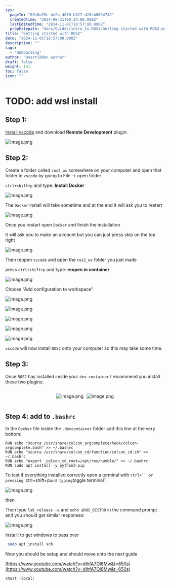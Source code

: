 ```yaml
---
sys:
  pageId: "89e0a78c-4e2b-4070-b327-d28cb0694742"
  createdTime: "2024-08-21T00:24:00.000Z"
  lastEditedTime: "2024-11-01T18:57:00.000Z"
  propFilepath: "docs/Guides/intro_to_ROS2/Getting started with ROS2.md"
title: "Getting started with ROS2"
date: "2024-11-01T18:57:00.000Z"
description: ""
tags:
  - "Onboarding"
author: "Overridden author"
draft: false
weight: 141
toc: false
icon: ""
---
```


# TODO: add wsl install

## Step 1:

[Install vscode](https://code.visualstudio.com/download) and download **Remote Development** plugin:

![image.png](https://prod-files-secure.s3.us-west-2.amazonaws.com/d518164a-d88e-44d1-a4ee-3adb3bd8bce0/efb52993-1881-4a40-b95e-6f020334f022/image.png?X-Amz-Algorithm=AWS4-HMAC-SHA256&X-Amz-Content-Sha256=UNSIGNED-PAYLOAD&X-Amz-Credential=ASIAZI2LB466WANDUX7A%2F20250302%2Fus-west-2%2Fs3%2Faws4_request&X-Amz-Date=20250302T090715Z&X-Amz-Expires=3600&X-Amz-Security-Token=IQoJb3JpZ2luX2VjEH4aCXVzLXdlc3QtMiJIMEYCIQCRaTqhQhUSp8S8MpNiP0uCN9mdGBfNduNe%2FhqMTldmnAIhAI7N5sMqmHwgFSYATNhe0GHdjU1UMCGQup6I9of2gM4zKogECLf%2F%2F%2F%2F%2F%2F%2F%2F%2F%2FwEQABoMNjM3NDIzMTgzODA1IgzLdnVH%2FDX2cvowyq4q3AOKxBVqpEX0zwGeDWzgFZtzee7Qbbaz%2B8hLXND1UqKRuV1Ol6f%2BGk%2FR9sPOSoDWvcz7y97%2FinOZkx4Nk5rjaEheBtat%2FjfLrDD4%2Fe0WT9odAWiHdaowbbjl4RtR6D2dM7ObEguFe%2B5wv4GPhb6EyaNe9IkhYzQtdB3vufGt36cvg0RYhPIgj%2BV%2FEBeCK4RkwY7CqMppatTqRZR6Tkyc49hJmbvvYmJYmm7mJ6zkdH%2BPjUfZ7TnHIiMM22HDXHPEof750%2FO%2BH%2BfK831Qqt1xc1o%2B7pbz%2BJqlRjQUMoiUiBsKfYZvzOfX3o3K7%2FJFk5CmnKzBvO1UIhQgtp94heq25jGjkHJKMWBp3ChoW3IFVnfIaEboUeeAXWuYyoA1%2FYDvQcaEYxbGcPIVhgx28EKTzBaSmM7Gdv50JotSwBAYHpLAZ2eyBzEEqLRRdBkPulDREN%2BKWrlSBZ505GSKVtHqRyN1%2BppdAqdIjrHd33UnPP7k4xiTpRhiwidkpMV5mbcf0NVCk3YuBd3yhN9SP8gG%2FJM2%2BLsiKqPqvKvIVUUJtySIScNHNcJihTnmbHZHWzk3MJ0Y8XV41cd6y1h73s4SH%2B7w8zkWJwZd7AxJDfOu83QiqICKGKppnNqZlVY9tDDN14%2B%2BBjqkAWZLAGKVEtOgDxPpV0h1C4BF1X1XBIPvb%2B9lyar01QiV98CBOoimv6JozGYZBlHHIvrX5zTisxo8kMyAcHONT1qRoYBmwky%2Br2kCFrwysi3ItxK%2B7eA7J%2Bdh4wfhdgJENTgKb2DnS9uno36Hfmmmhori75U6ypYUi7NoJ%2BDh7tup7Fv%2Fz6pjFsBy%2F%2BEUUCjGeHOy%2FhWlhp9%2Bh8D%2BxkmsKnp26gE%2F&X-Amz-Signature=ccb017220d1d02b00c23ec0de9ec2685e382da1c1802e0e912eea5d526d86ff3&X-Amz-SignedHeaders=host&x-id=GetObject)

## Step 2:

Create a folder called `ros2_ws` somewhere on your computer and open that folder in `vscode` by going to File → open folder 

`ctrl+shift+p` and type: **Install Docker**

![image.png](https://prod-files-secure.s3.us-west-2.amazonaws.com/d518164a-d88e-44d1-a4ee-3adb3bd8bce0/2269dc0e-1cd5-47ff-bceb-c04ad9b2eab0/image.png?X-Amz-Algorithm=AWS4-HMAC-SHA256&X-Amz-Content-Sha256=UNSIGNED-PAYLOAD&X-Amz-Credential=ASIAZI2LB466WANDUX7A%2F20250302%2Fus-west-2%2Fs3%2Faws4_request&X-Amz-Date=20250302T090715Z&X-Amz-Expires=3600&X-Amz-Security-Token=IQoJb3JpZ2luX2VjEH4aCXVzLXdlc3QtMiJIMEYCIQCRaTqhQhUSp8S8MpNiP0uCN9mdGBfNduNe%2FhqMTldmnAIhAI7N5sMqmHwgFSYATNhe0GHdjU1UMCGQup6I9of2gM4zKogECLf%2F%2F%2F%2F%2F%2F%2F%2F%2F%2FwEQABoMNjM3NDIzMTgzODA1IgzLdnVH%2FDX2cvowyq4q3AOKxBVqpEX0zwGeDWzgFZtzee7Qbbaz%2B8hLXND1UqKRuV1Ol6f%2BGk%2FR9sPOSoDWvcz7y97%2FinOZkx4Nk5rjaEheBtat%2FjfLrDD4%2Fe0WT9odAWiHdaowbbjl4RtR6D2dM7ObEguFe%2B5wv4GPhb6EyaNe9IkhYzQtdB3vufGt36cvg0RYhPIgj%2BV%2FEBeCK4RkwY7CqMppatTqRZR6Tkyc49hJmbvvYmJYmm7mJ6zkdH%2BPjUfZ7TnHIiMM22HDXHPEof750%2FO%2BH%2BfK831Qqt1xc1o%2B7pbz%2BJqlRjQUMoiUiBsKfYZvzOfX3o3K7%2FJFk5CmnKzBvO1UIhQgtp94heq25jGjkHJKMWBp3ChoW3IFVnfIaEboUeeAXWuYyoA1%2FYDvQcaEYxbGcPIVhgx28EKTzBaSmM7Gdv50JotSwBAYHpLAZ2eyBzEEqLRRdBkPulDREN%2BKWrlSBZ505GSKVtHqRyN1%2BppdAqdIjrHd33UnPP7k4xiTpRhiwidkpMV5mbcf0NVCk3YuBd3yhN9SP8gG%2FJM2%2BLsiKqPqvKvIVUUJtySIScNHNcJihTnmbHZHWzk3MJ0Y8XV41cd6y1h73s4SH%2B7w8zkWJwZd7AxJDfOu83QiqICKGKppnNqZlVY9tDDN14%2B%2BBjqkAWZLAGKVEtOgDxPpV0h1C4BF1X1XBIPvb%2B9lyar01QiV98CBOoimv6JozGYZBlHHIvrX5zTisxo8kMyAcHONT1qRoYBmwky%2Br2kCFrwysi3ItxK%2B7eA7J%2Bdh4wfhdgJENTgKb2DnS9uno36Hfmmmhori75U6ypYUi7NoJ%2BDh7tup7Fv%2Fz6pjFsBy%2F%2BEUUCjGeHOy%2FhWlhp9%2Bh8D%2BxkmsKnp26gE%2F&X-Amz-Signature=764414022a29a03305f1291ff29c7a4f4d137647c2d75800ea845cf63ba93398&X-Amz-SignedHeaders=host&x-id=GetObject)

The `Docker` install will take sometime and at the end it will ask you to restart

![image.png](https://prod-files-secure.s3.us-west-2.amazonaws.com/d518164a-d88e-44d1-a4ee-3adb3bd8bce0/ed233f78-be33-4b1f-b89c-9c346c0e961e/image.png?X-Amz-Algorithm=AWS4-HMAC-SHA256&X-Amz-Content-Sha256=UNSIGNED-PAYLOAD&X-Amz-Credential=ASIAZI2LB466WANDUX7A%2F20250302%2Fus-west-2%2Fs3%2Faws4_request&X-Amz-Date=20250302T090716Z&X-Amz-Expires=3600&X-Amz-Security-Token=IQoJb3JpZ2luX2VjEH4aCXVzLXdlc3QtMiJIMEYCIQCRaTqhQhUSp8S8MpNiP0uCN9mdGBfNduNe%2FhqMTldmnAIhAI7N5sMqmHwgFSYATNhe0GHdjU1UMCGQup6I9of2gM4zKogECLf%2F%2F%2F%2F%2F%2F%2F%2F%2F%2FwEQABoMNjM3NDIzMTgzODA1IgzLdnVH%2FDX2cvowyq4q3AOKxBVqpEX0zwGeDWzgFZtzee7Qbbaz%2B8hLXND1UqKRuV1Ol6f%2BGk%2FR9sPOSoDWvcz7y97%2FinOZkx4Nk5rjaEheBtat%2FjfLrDD4%2Fe0WT9odAWiHdaowbbjl4RtR6D2dM7ObEguFe%2B5wv4GPhb6EyaNe9IkhYzQtdB3vufGt36cvg0RYhPIgj%2BV%2FEBeCK4RkwY7CqMppatTqRZR6Tkyc49hJmbvvYmJYmm7mJ6zkdH%2BPjUfZ7TnHIiMM22HDXHPEof750%2FO%2BH%2BfK831Qqt1xc1o%2B7pbz%2BJqlRjQUMoiUiBsKfYZvzOfX3o3K7%2FJFk5CmnKzBvO1UIhQgtp94heq25jGjkHJKMWBp3ChoW3IFVnfIaEboUeeAXWuYyoA1%2FYDvQcaEYxbGcPIVhgx28EKTzBaSmM7Gdv50JotSwBAYHpLAZ2eyBzEEqLRRdBkPulDREN%2BKWrlSBZ505GSKVtHqRyN1%2BppdAqdIjrHd33UnPP7k4xiTpRhiwidkpMV5mbcf0NVCk3YuBd3yhN9SP8gG%2FJM2%2BLsiKqPqvKvIVUUJtySIScNHNcJihTnmbHZHWzk3MJ0Y8XV41cd6y1h73s4SH%2B7w8zkWJwZd7AxJDfOu83QiqICKGKppnNqZlVY9tDDN14%2B%2BBjqkAWZLAGKVEtOgDxPpV0h1C4BF1X1XBIPvb%2B9lyar01QiV98CBOoimv6JozGYZBlHHIvrX5zTisxo8kMyAcHONT1qRoYBmwky%2Br2kCFrwysi3ItxK%2B7eA7J%2Bdh4wfhdgJENTgKb2DnS9uno36Hfmmmhori75U6ypYUi7NoJ%2BDh7tup7Fv%2Fz6pjFsBy%2F%2BEUUCjGeHOy%2FhWlhp9%2Bh8D%2BxkmsKnp26gE%2F&X-Amz-Signature=969b2e7c16367e2654487416fd6f2b7d568dbe29184cd8b4b57d5ea3dcb9155a&X-Amz-SignedHeaders=host&x-id=GetObject)

Once you restart open `Docker` and finish the installation

It will ask you to make an account but you can just press skip on the top right

![image.png](https://prod-files-secure.s3.us-west-2.amazonaws.com/d518164a-d88e-44d1-a4ee-3adb3bd8bce0/21010ad9-1659-4fd9-9f59-9932a09b2a3d/image.png?X-Amz-Algorithm=AWS4-HMAC-SHA256&X-Amz-Content-Sha256=UNSIGNED-PAYLOAD&X-Amz-Credential=ASIAZI2LB466WANDUX7A%2F20250302%2Fus-west-2%2Fs3%2Faws4_request&X-Amz-Date=20250302T090716Z&X-Amz-Expires=3600&X-Amz-Security-Token=IQoJb3JpZ2luX2VjEH4aCXVzLXdlc3QtMiJIMEYCIQCRaTqhQhUSp8S8MpNiP0uCN9mdGBfNduNe%2FhqMTldmnAIhAI7N5sMqmHwgFSYATNhe0GHdjU1UMCGQup6I9of2gM4zKogECLf%2F%2F%2F%2F%2F%2F%2F%2F%2F%2FwEQABoMNjM3NDIzMTgzODA1IgzLdnVH%2FDX2cvowyq4q3AOKxBVqpEX0zwGeDWzgFZtzee7Qbbaz%2B8hLXND1UqKRuV1Ol6f%2BGk%2FR9sPOSoDWvcz7y97%2FinOZkx4Nk5rjaEheBtat%2FjfLrDD4%2Fe0WT9odAWiHdaowbbjl4RtR6D2dM7ObEguFe%2B5wv4GPhb6EyaNe9IkhYzQtdB3vufGt36cvg0RYhPIgj%2BV%2FEBeCK4RkwY7CqMppatTqRZR6Tkyc49hJmbvvYmJYmm7mJ6zkdH%2BPjUfZ7TnHIiMM22HDXHPEof750%2FO%2BH%2BfK831Qqt1xc1o%2B7pbz%2BJqlRjQUMoiUiBsKfYZvzOfX3o3K7%2FJFk5CmnKzBvO1UIhQgtp94heq25jGjkHJKMWBp3ChoW3IFVnfIaEboUeeAXWuYyoA1%2FYDvQcaEYxbGcPIVhgx28EKTzBaSmM7Gdv50JotSwBAYHpLAZ2eyBzEEqLRRdBkPulDREN%2BKWrlSBZ505GSKVtHqRyN1%2BppdAqdIjrHd33UnPP7k4xiTpRhiwidkpMV5mbcf0NVCk3YuBd3yhN9SP8gG%2FJM2%2BLsiKqPqvKvIVUUJtySIScNHNcJihTnmbHZHWzk3MJ0Y8XV41cd6y1h73s4SH%2B7w8zkWJwZd7AxJDfOu83QiqICKGKppnNqZlVY9tDDN14%2B%2BBjqkAWZLAGKVEtOgDxPpV0h1C4BF1X1XBIPvb%2B9lyar01QiV98CBOoimv6JozGYZBlHHIvrX5zTisxo8kMyAcHONT1qRoYBmwky%2Br2kCFrwysi3ItxK%2B7eA7J%2Bdh4wfhdgJENTgKb2DnS9uno36Hfmmmhori75U6ypYUi7NoJ%2BDh7tup7Fv%2Fz6pjFsBy%2F%2BEUUCjGeHOy%2FhWlhp9%2Bh8D%2BxkmsKnp26gE%2F&X-Amz-Signature=dfead37eeb632283638cbe49b1ea4e582f4d2c9b0bba132aba116a460feb7a95&X-Amz-SignedHeaders=host&x-id=GetObject)

Then reopen `vscode` and open the `ros2_ws` folder you just made

press `ctrl+shift+p` and type: **reopen in container**

![image.png](https://prod-files-secure.s3.us-west-2.amazonaws.com/d518164a-d88e-44d1-a4ee-3adb3bd8bce0/4e93b8c2-41ad-488c-8095-c74205196118/image.png?X-Amz-Algorithm=AWS4-HMAC-SHA256&X-Amz-Content-Sha256=UNSIGNED-PAYLOAD&X-Amz-Credential=ASIAZI2LB466WANDUX7A%2F20250302%2Fus-west-2%2Fs3%2Faws4_request&X-Amz-Date=20250302T090715Z&X-Amz-Expires=3600&X-Amz-Security-Token=IQoJb3JpZ2luX2VjEH4aCXVzLXdlc3QtMiJIMEYCIQCRaTqhQhUSp8S8MpNiP0uCN9mdGBfNduNe%2FhqMTldmnAIhAI7N5sMqmHwgFSYATNhe0GHdjU1UMCGQup6I9of2gM4zKogECLf%2F%2F%2F%2F%2F%2F%2F%2F%2F%2FwEQABoMNjM3NDIzMTgzODA1IgzLdnVH%2FDX2cvowyq4q3AOKxBVqpEX0zwGeDWzgFZtzee7Qbbaz%2B8hLXND1UqKRuV1Ol6f%2BGk%2FR9sPOSoDWvcz7y97%2FinOZkx4Nk5rjaEheBtat%2FjfLrDD4%2Fe0WT9odAWiHdaowbbjl4RtR6D2dM7ObEguFe%2B5wv4GPhb6EyaNe9IkhYzQtdB3vufGt36cvg0RYhPIgj%2BV%2FEBeCK4RkwY7CqMppatTqRZR6Tkyc49hJmbvvYmJYmm7mJ6zkdH%2BPjUfZ7TnHIiMM22HDXHPEof750%2FO%2BH%2BfK831Qqt1xc1o%2B7pbz%2BJqlRjQUMoiUiBsKfYZvzOfX3o3K7%2FJFk5CmnKzBvO1UIhQgtp94heq25jGjkHJKMWBp3ChoW3IFVnfIaEboUeeAXWuYyoA1%2FYDvQcaEYxbGcPIVhgx28EKTzBaSmM7Gdv50JotSwBAYHpLAZ2eyBzEEqLRRdBkPulDREN%2BKWrlSBZ505GSKVtHqRyN1%2BppdAqdIjrHd33UnPP7k4xiTpRhiwidkpMV5mbcf0NVCk3YuBd3yhN9SP8gG%2FJM2%2BLsiKqPqvKvIVUUJtySIScNHNcJihTnmbHZHWzk3MJ0Y8XV41cd6y1h73s4SH%2B7w8zkWJwZd7AxJDfOu83QiqICKGKppnNqZlVY9tDDN14%2B%2BBjqkAWZLAGKVEtOgDxPpV0h1C4BF1X1XBIPvb%2B9lyar01QiV98CBOoimv6JozGYZBlHHIvrX5zTisxo8kMyAcHONT1qRoYBmwky%2Br2kCFrwysi3ItxK%2B7eA7J%2Bdh4wfhdgJENTgKb2DnS9uno36Hfmmmhori75U6ypYUi7NoJ%2BDh7tup7Fv%2Fz6pjFsBy%2F%2BEUUCjGeHOy%2FhWlhp9%2Bh8D%2BxkmsKnp26gE%2F&X-Amz-Signature=53689c93ff6dd7aca0ede6771bf3e72d24969d942711026e821127f5e14c4131&X-Amz-SignedHeaders=host&x-id=GetObject)

Choose “Add configuration to workspace”

![image.png](https://prod-files-secure.s3.us-west-2.amazonaws.com/d518164a-d88e-44d1-a4ee-3adb3bd8bce0/9560b282-5060-4989-ba37-97e7b2c22476/image.png?X-Amz-Algorithm=AWS4-HMAC-SHA256&X-Amz-Content-Sha256=UNSIGNED-PAYLOAD&X-Amz-Credential=ASIAZI2LB466WANDUX7A%2F20250302%2Fus-west-2%2Fs3%2Faws4_request&X-Amz-Date=20250302T090716Z&X-Amz-Expires=3600&X-Amz-Security-Token=IQoJb3JpZ2luX2VjEH4aCXVzLXdlc3QtMiJIMEYCIQCRaTqhQhUSp8S8MpNiP0uCN9mdGBfNduNe%2FhqMTldmnAIhAI7N5sMqmHwgFSYATNhe0GHdjU1UMCGQup6I9of2gM4zKogECLf%2F%2F%2F%2F%2F%2F%2F%2F%2F%2FwEQABoMNjM3NDIzMTgzODA1IgzLdnVH%2FDX2cvowyq4q3AOKxBVqpEX0zwGeDWzgFZtzee7Qbbaz%2B8hLXND1UqKRuV1Ol6f%2BGk%2FR9sPOSoDWvcz7y97%2FinOZkx4Nk5rjaEheBtat%2FjfLrDD4%2Fe0WT9odAWiHdaowbbjl4RtR6D2dM7ObEguFe%2B5wv4GPhb6EyaNe9IkhYzQtdB3vufGt36cvg0RYhPIgj%2BV%2FEBeCK4RkwY7CqMppatTqRZR6Tkyc49hJmbvvYmJYmm7mJ6zkdH%2BPjUfZ7TnHIiMM22HDXHPEof750%2FO%2BH%2BfK831Qqt1xc1o%2B7pbz%2BJqlRjQUMoiUiBsKfYZvzOfX3o3K7%2FJFk5CmnKzBvO1UIhQgtp94heq25jGjkHJKMWBp3ChoW3IFVnfIaEboUeeAXWuYyoA1%2FYDvQcaEYxbGcPIVhgx28EKTzBaSmM7Gdv50JotSwBAYHpLAZ2eyBzEEqLRRdBkPulDREN%2BKWrlSBZ505GSKVtHqRyN1%2BppdAqdIjrHd33UnPP7k4xiTpRhiwidkpMV5mbcf0NVCk3YuBd3yhN9SP8gG%2FJM2%2BLsiKqPqvKvIVUUJtySIScNHNcJihTnmbHZHWzk3MJ0Y8XV41cd6y1h73s4SH%2B7w8zkWJwZd7AxJDfOu83QiqICKGKppnNqZlVY9tDDN14%2B%2BBjqkAWZLAGKVEtOgDxPpV0h1C4BF1X1XBIPvb%2B9lyar01QiV98CBOoimv6JozGYZBlHHIvrX5zTisxo8kMyAcHONT1qRoYBmwky%2Br2kCFrwysi3ItxK%2B7eA7J%2Bdh4wfhdgJENTgKb2DnS9uno36Hfmmmhori75U6ypYUi7NoJ%2BDh7tup7Fv%2Fz6pjFsBy%2F%2BEUUCjGeHOy%2FhWlhp9%2Bh8D%2BxkmsKnp26gE%2F&X-Amz-Signature=76cda849d0d5e41a669a2c575a845e6c216374f7dd5e3050db43c9be7f285a99&X-Amz-SignedHeaders=host&x-id=GetObject)

![image.png](https://prod-files-secure.s3.us-west-2.amazonaws.com/d518164a-d88e-44d1-a4ee-3adb3bd8bce0/2ee63f81-886b-48e8-a553-dc6e5eac99e4/image.png?X-Amz-Algorithm=AWS4-HMAC-SHA256&X-Amz-Content-Sha256=UNSIGNED-PAYLOAD&X-Amz-Credential=ASIAZI2LB466WANDUX7A%2F20250302%2Fus-west-2%2Fs3%2Faws4_request&X-Amz-Date=20250302T090715Z&X-Amz-Expires=3600&X-Amz-Security-Token=IQoJb3JpZ2luX2VjEH4aCXVzLXdlc3QtMiJIMEYCIQCRaTqhQhUSp8S8MpNiP0uCN9mdGBfNduNe%2FhqMTldmnAIhAI7N5sMqmHwgFSYATNhe0GHdjU1UMCGQup6I9of2gM4zKogECLf%2F%2F%2F%2F%2F%2F%2F%2F%2F%2FwEQABoMNjM3NDIzMTgzODA1IgzLdnVH%2FDX2cvowyq4q3AOKxBVqpEX0zwGeDWzgFZtzee7Qbbaz%2B8hLXND1UqKRuV1Ol6f%2BGk%2FR9sPOSoDWvcz7y97%2FinOZkx4Nk5rjaEheBtat%2FjfLrDD4%2Fe0WT9odAWiHdaowbbjl4RtR6D2dM7ObEguFe%2B5wv4GPhb6EyaNe9IkhYzQtdB3vufGt36cvg0RYhPIgj%2BV%2FEBeCK4RkwY7CqMppatTqRZR6Tkyc49hJmbvvYmJYmm7mJ6zkdH%2BPjUfZ7TnHIiMM22HDXHPEof750%2FO%2BH%2BfK831Qqt1xc1o%2B7pbz%2BJqlRjQUMoiUiBsKfYZvzOfX3o3K7%2FJFk5CmnKzBvO1UIhQgtp94heq25jGjkHJKMWBp3ChoW3IFVnfIaEboUeeAXWuYyoA1%2FYDvQcaEYxbGcPIVhgx28EKTzBaSmM7Gdv50JotSwBAYHpLAZ2eyBzEEqLRRdBkPulDREN%2BKWrlSBZ505GSKVtHqRyN1%2BppdAqdIjrHd33UnPP7k4xiTpRhiwidkpMV5mbcf0NVCk3YuBd3yhN9SP8gG%2FJM2%2BLsiKqPqvKvIVUUJtySIScNHNcJihTnmbHZHWzk3MJ0Y8XV41cd6y1h73s4SH%2B7w8zkWJwZd7AxJDfOu83QiqICKGKppnNqZlVY9tDDN14%2B%2BBjqkAWZLAGKVEtOgDxPpV0h1C4BF1X1XBIPvb%2B9lyar01QiV98CBOoimv6JozGYZBlHHIvrX5zTisxo8kMyAcHONT1qRoYBmwky%2Br2kCFrwysi3ItxK%2B7eA7J%2Bdh4wfhdgJENTgKb2DnS9uno36Hfmmmhori75U6ypYUi7NoJ%2BDh7tup7Fv%2Fz6pjFsBy%2F%2BEUUCjGeHOy%2FhWlhp9%2Bh8D%2BxkmsKnp26gE%2F&X-Amz-Signature=9f9323ed763427fade655c23761b5ba141c3510447566b9c01bf2b9bb351e21e&X-Amz-SignedHeaders=host&x-id=GetObject)

![image.png](https://prod-files-secure.s3.us-west-2.amazonaws.com/d518164a-d88e-44d1-a4ee-3adb3bd8bce0/ae1580b2-b048-407e-aed9-b584224a7a04/image.png?X-Amz-Algorithm=AWS4-HMAC-SHA256&X-Amz-Content-Sha256=UNSIGNED-PAYLOAD&X-Amz-Credential=ASIAZI2LB466WANDUX7A%2F20250302%2Fus-west-2%2Fs3%2Faws4_request&X-Amz-Date=20250302T090715Z&X-Amz-Expires=3600&X-Amz-Security-Token=IQoJb3JpZ2luX2VjEH4aCXVzLXdlc3QtMiJIMEYCIQCRaTqhQhUSp8S8MpNiP0uCN9mdGBfNduNe%2FhqMTldmnAIhAI7N5sMqmHwgFSYATNhe0GHdjU1UMCGQup6I9of2gM4zKogECLf%2F%2F%2F%2F%2F%2F%2F%2F%2F%2FwEQABoMNjM3NDIzMTgzODA1IgzLdnVH%2FDX2cvowyq4q3AOKxBVqpEX0zwGeDWzgFZtzee7Qbbaz%2B8hLXND1UqKRuV1Ol6f%2BGk%2FR9sPOSoDWvcz7y97%2FinOZkx4Nk5rjaEheBtat%2FjfLrDD4%2Fe0WT9odAWiHdaowbbjl4RtR6D2dM7ObEguFe%2B5wv4GPhb6EyaNe9IkhYzQtdB3vufGt36cvg0RYhPIgj%2BV%2FEBeCK4RkwY7CqMppatTqRZR6Tkyc49hJmbvvYmJYmm7mJ6zkdH%2BPjUfZ7TnHIiMM22HDXHPEof750%2FO%2BH%2BfK831Qqt1xc1o%2B7pbz%2BJqlRjQUMoiUiBsKfYZvzOfX3o3K7%2FJFk5CmnKzBvO1UIhQgtp94heq25jGjkHJKMWBp3ChoW3IFVnfIaEboUeeAXWuYyoA1%2FYDvQcaEYxbGcPIVhgx28EKTzBaSmM7Gdv50JotSwBAYHpLAZ2eyBzEEqLRRdBkPulDREN%2BKWrlSBZ505GSKVtHqRyN1%2BppdAqdIjrHd33UnPP7k4xiTpRhiwidkpMV5mbcf0NVCk3YuBd3yhN9SP8gG%2FJM2%2BLsiKqPqvKvIVUUJtySIScNHNcJihTnmbHZHWzk3MJ0Y8XV41cd6y1h73s4SH%2B7w8zkWJwZd7AxJDfOu83QiqICKGKppnNqZlVY9tDDN14%2B%2BBjqkAWZLAGKVEtOgDxPpV0h1C4BF1X1XBIPvb%2B9lyar01QiV98CBOoimv6JozGYZBlHHIvrX5zTisxo8kMyAcHONT1qRoYBmwky%2Br2kCFrwysi3ItxK%2B7eA7J%2Bdh4wfhdgJENTgKb2DnS9uno36Hfmmmhori75U6ypYUi7NoJ%2BDh7tup7Fv%2Fz6pjFsBy%2F%2BEUUCjGeHOy%2FhWlhp9%2Bh8D%2BxkmsKnp26gE%2F&X-Amz-Signature=6f47d6c9cb3255a7a790e41dd0cc3bd9dad6b9e9a80b921bb7b1ffef22b54b84&X-Amz-SignedHeaders=host&x-id=GetObject)

![image.png](https://prod-files-secure.s3.us-west-2.amazonaws.com/d518164a-d88e-44d1-a4ee-3adb3bd8bce0/53255b28-f75e-430f-b9e3-c0ac8577e42b/image.png?X-Amz-Algorithm=AWS4-HMAC-SHA256&X-Amz-Content-Sha256=UNSIGNED-PAYLOAD&X-Amz-Credential=ASIAZI2LB466WANDUX7A%2F20250302%2Fus-west-2%2Fs3%2Faws4_request&X-Amz-Date=20250302T090715Z&X-Amz-Expires=3600&X-Amz-Security-Token=IQoJb3JpZ2luX2VjEH4aCXVzLXdlc3QtMiJIMEYCIQCRaTqhQhUSp8S8MpNiP0uCN9mdGBfNduNe%2FhqMTldmnAIhAI7N5sMqmHwgFSYATNhe0GHdjU1UMCGQup6I9of2gM4zKogECLf%2F%2F%2F%2F%2F%2F%2F%2F%2F%2FwEQABoMNjM3NDIzMTgzODA1IgzLdnVH%2FDX2cvowyq4q3AOKxBVqpEX0zwGeDWzgFZtzee7Qbbaz%2B8hLXND1UqKRuV1Ol6f%2BGk%2FR9sPOSoDWvcz7y97%2FinOZkx4Nk5rjaEheBtat%2FjfLrDD4%2Fe0WT9odAWiHdaowbbjl4RtR6D2dM7ObEguFe%2B5wv4GPhb6EyaNe9IkhYzQtdB3vufGt36cvg0RYhPIgj%2BV%2FEBeCK4RkwY7CqMppatTqRZR6Tkyc49hJmbvvYmJYmm7mJ6zkdH%2BPjUfZ7TnHIiMM22HDXHPEof750%2FO%2BH%2BfK831Qqt1xc1o%2B7pbz%2BJqlRjQUMoiUiBsKfYZvzOfX3o3K7%2FJFk5CmnKzBvO1UIhQgtp94heq25jGjkHJKMWBp3ChoW3IFVnfIaEboUeeAXWuYyoA1%2FYDvQcaEYxbGcPIVhgx28EKTzBaSmM7Gdv50JotSwBAYHpLAZ2eyBzEEqLRRdBkPulDREN%2BKWrlSBZ505GSKVtHqRyN1%2BppdAqdIjrHd33UnPP7k4xiTpRhiwidkpMV5mbcf0NVCk3YuBd3yhN9SP8gG%2FJM2%2BLsiKqPqvKvIVUUJtySIScNHNcJihTnmbHZHWzk3MJ0Y8XV41cd6y1h73s4SH%2B7w8zkWJwZd7AxJDfOu83QiqICKGKppnNqZlVY9tDDN14%2B%2BBjqkAWZLAGKVEtOgDxPpV0h1C4BF1X1XBIPvb%2B9lyar01QiV98CBOoimv6JozGYZBlHHIvrX5zTisxo8kMyAcHONT1qRoYBmwky%2Br2kCFrwysi3ItxK%2B7eA7J%2Bdh4wfhdgJENTgKb2DnS9uno36Hfmmmhori75U6ypYUi7NoJ%2BDh7tup7Fv%2Fz6pjFsBy%2F%2BEUUCjGeHOy%2FhWlhp9%2Bh8D%2BxkmsKnp26gE%2F&X-Amz-Signature=31b0aa0f9322f2fddbd828dd57b103e0c33d337eee3541ec7d6cf14007047b34&X-Amz-SignedHeaders=host&x-id=GetObject)

![image.png](https://prod-files-secure.s3.us-west-2.amazonaws.com/d518164a-d88e-44d1-a4ee-3adb3bd8bce0/7c562767-5af9-4ffb-97d1-327bcdf4ee00/image.png?X-Amz-Algorithm=AWS4-HMAC-SHA256&X-Amz-Content-Sha256=UNSIGNED-PAYLOAD&X-Amz-Credential=ASIAZI2LB466WANDUX7A%2F20250302%2Fus-west-2%2Fs3%2Faws4_request&X-Amz-Date=20250302T090716Z&X-Amz-Expires=3600&X-Amz-Security-Token=IQoJb3JpZ2luX2VjEH4aCXVzLXdlc3QtMiJIMEYCIQCRaTqhQhUSp8S8MpNiP0uCN9mdGBfNduNe%2FhqMTldmnAIhAI7N5sMqmHwgFSYATNhe0GHdjU1UMCGQup6I9of2gM4zKogECLf%2F%2F%2F%2F%2F%2F%2F%2F%2F%2FwEQABoMNjM3NDIzMTgzODA1IgzLdnVH%2FDX2cvowyq4q3AOKxBVqpEX0zwGeDWzgFZtzee7Qbbaz%2B8hLXND1UqKRuV1Ol6f%2BGk%2FR9sPOSoDWvcz7y97%2FinOZkx4Nk5rjaEheBtat%2FjfLrDD4%2Fe0WT9odAWiHdaowbbjl4RtR6D2dM7ObEguFe%2B5wv4GPhb6EyaNe9IkhYzQtdB3vufGt36cvg0RYhPIgj%2BV%2FEBeCK4RkwY7CqMppatTqRZR6Tkyc49hJmbvvYmJYmm7mJ6zkdH%2BPjUfZ7TnHIiMM22HDXHPEof750%2FO%2BH%2BfK831Qqt1xc1o%2B7pbz%2BJqlRjQUMoiUiBsKfYZvzOfX3o3K7%2FJFk5CmnKzBvO1UIhQgtp94heq25jGjkHJKMWBp3ChoW3IFVnfIaEboUeeAXWuYyoA1%2FYDvQcaEYxbGcPIVhgx28EKTzBaSmM7Gdv50JotSwBAYHpLAZ2eyBzEEqLRRdBkPulDREN%2BKWrlSBZ505GSKVtHqRyN1%2BppdAqdIjrHd33UnPP7k4xiTpRhiwidkpMV5mbcf0NVCk3YuBd3yhN9SP8gG%2FJM2%2BLsiKqPqvKvIVUUJtySIScNHNcJihTnmbHZHWzk3MJ0Y8XV41cd6y1h73s4SH%2B7w8zkWJwZd7AxJDfOu83QiqICKGKppnNqZlVY9tDDN14%2B%2BBjqkAWZLAGKVEtOgDxPpV0h1C4BF1X1XBIPvb%2B9lyar01QiV98CBOoimv6JozGYZBlHHIvrX5zTisxo8kMyAcHONT1qRoYBmwky%2Br2kCFrwysi3ItxK%2B7eA7J%2Bdh4wfhdgJENTgKb2DnS9uno36Hfmmmhori75U6ypYUi7NoJ%2BDh7tup7Fv%2Fz6pjFsBy%2F%2BEUUCjGeHOy%2FhWlhp9%2Bh8D%2BxkmsKnp26gE%2F&X-Amz-Signature=54f690d0adae876444bdcf1ced401c852582eb479718f543a18c6af60b1d9494&X-Amz-SignedHeaders=host&x-id=GetObject)

`vscode` will now install `ROS2` onto your computer so this may take some time.

## Step 3:

Once `ROS2` has installed inside your `dev-container` I recommend you install these two plugins:

<div style="display: flex;flex-direction: row; column-gap:10px; max-width: 630px;justify-content: center;">
<div>

![image.png](https://prod-files-secure.s3.us-west-2.amazonaws.com/d518164a-d88e-44d1-a4ee-3adb3bd8bce0/3fc3d550-5a54-4ba1-ba6b-faa01cdb7369/image.png?X-Amz-Algorithm=AWS4-HMAC-SHA256&X-Amz-Content-Sha256=UNSIGNED-PAYLOAD&X-Amz-Credential=ASIAZI2LB466ZKF7KJF3%2F20250302%2Fus-west-2%2Fs3%2Faws4_request&X-Amz-Date=20250302T090718Z&X-Amz-Expires=3600&X-Amz-Security-Token=IQoJb3JpZ2luX2VjEH4aCXVzLXdlc3QtMiJHMEUCIAbC8Co8ne6ikFdqeWbFAGyUDKQAsKkwjvfoJ6e9gGcWAiEArnB0k%2B6jsbwQuJAanKjwocRMwZ0WO8zocX9vo49FGo0qiAQIt%2F%2F%2F%2F%2F%2F%2F%2F%2F%2F%2FARAAGgw2Mzc0MjMxODM4MDUiDMiOuKNWsRR2BHNyJCrcA3Mn%2FMH90Or8LLrreOG7CQDo8ZoB5P822%2B1zsBl2b6OeOk72sF9eKbyGAXmzAPHBrxFTOuFbyIAV5dwYbeh8I1gAuEZOIxCLFMxq%2BgqE6h7ZME4UqyjZocwVi25FNQy7SPCFVXkwS6pE9CsaY5r0lSpXD3DyQRivfjxjwohZApXTmqfwd0U3VuOsgT%2FrU744MIXA9hibKgKoQskseCxPzCky%2B2KqqH%2BFuCjDF%2FPNAwlNHI8d8Sxwtb6pYUfvBj%2B3Ytj2fKLz0zEqvq0z60ZNFvi6hG8trVPpz6POWec76rFjhR6JV%2BGcsDm%2FPsgdQzsW0g5%2BfJWIgljd7ZhsDhbQaxQXOHF92EnwetvVhcAypjYO5WJ3b9185lOhfPqMuvo4iZt3SIPwYfZE%2BV4TOv922IDvBaG9YF6539FLxEzRwxzay9ZMFw3cBCuNGL4JPPyrQd5WNBPTFyTtBwt0dkEGWxgARXdde0qyQxgtIWzuUg4QQGTi6vERjwv0%2B1%2BtMV1qHz0%2F9SwpM1Hg6iUp70MJPxZpaKsE5a8ZmbnWJc6t2XpROIaqV77FVCTGupcFG2nUrXOje2PMc7BxwxxxCi8o7OfqJ3JNZi%2BkT%2FaGgkk7rGzJUV8O2F7xUSALx%2BcpMP7Xj74GOqUBS7VbKdGx%2Fne7%2Bhi0r5OSUCsR8AxCvKOtMuTbvXnHmtcFdaEsWwQkpnmQeWz1pEiuA%2Be25ms9DDoYldJ5lrk6gM%2FDyG%2BxMMJxLtn54U89PXPHM2nqPxqLC5TneGj8rjEej%2BbI0S7NjpOxXK9xvbWhPNEJ1L1STAMziNDIhTKoGyuUAzRvaGJt7Oe7%2FibPuWFzOt%2FUdwybwdevPw%2FTlwe13wz5Zi7K&X-Amz-Signature=014a45f10938a1caf7887e5a0827f4dec58dd2a79dc92f66e3ddf2987e9d2a5c&X-Amz-SignedHeaders=host&x-id=GetObject)

</div>
<div>

![image.png](https://prod-files-secure.s3.us-west-2.amazonaws.com/d518164a-d88e-44d1-a4ee-3adb3bd8bce0/d994cc66-13c2-4093-a5a3-f84cf4601a82/image.png?X-Amz-Algorithm=AWS4-HMAC-SHA256&X-Amz-Content-Sha256=UNSIGNED-PAYLOAD&X-Amz-Credential=ASIAZI2LB466WNITJ2LX%2F20250302%2Fus-west-2%2Fs3%2Faws4_request&X-Amz-Date=20250302T090719Z&X-Amz-Expires=3600&X-Amz-Security-Token=IQoJb3JpZ2luX2VjEH4aCXVzLXdlc3QtMiJGMEQCIHEnFuC57ArEgP9tJ99JId5ay7EK2szJ55ofw%2BtuGseBAiAKcjqYUqWFDczt4Ef0uAYnYrNF3b5KL%2BZ7swuuPaze1yqIBAi3%2F%2F%2F%2F%2F%2F%2F%2F%2F%2F8BEAAaDDYzNzQyMzE4MzgwNSIM6Jr2ptITIKx2dg6lKtwDLhmO5sJFeaI3bmWMIJ4MVqZLk2REkLsN1ZOrguiW19r%2BWV2UttDeiw2AJQt3dqrGrwN4i5LrSYWEwn0KMRAz84WiaPWGhsVfUFzE8L0OUE3HIKkSLi3WatMB3uykGWhk7eG0dzyyjVedKeAoNtr1IKMtHyKEFX%2F3WmiuCOS6UzuQrysw2ZpCyA%2F%2F3qW4dA0vkEd%2FdO12Zs9xk7NTIq3Dqh4%2Blo9%2FwqM0MzmhxClhRQDH6XS7mVa%2Fl6UC46z93jmwjCJTdw4yd3aOKrQLBhi3%2BvmqgGes9D7utBLRimRerlOO96nB3VkdU7Of3ChbBLZB7eTLl5iIFDSEDlnyYeeC1E5HMDxD1nWlbtlkIS67N2831GBbo4HH5E9R%2FBscl4sloirJgqK170yzMKpj5m%2BKsLjBxaT4C8fo2eAFGzp4wOuCvDxEJAd6P%2BnSHc7i6cudHrajOghIEXlEP8iHoscYS5CL6jTn7dKyqkIU7%2Fzz9yexc9MvMIntKa8SULj%2F8YJTGWBGIUP6n%2B5AgMBhfV3BHdET%2BkLEpdlT2FGIPXnoQRmZRyQ11U9SHpfvFjQb0O1D%2BWnkc342fJikIUQzp9JJYZgj1iMBl1o1ZhTJa0gKMPvM8bHb2XtfctpOh%2Bgw7dePvgY6pgFbQjAnrKumR2SV9%2B2fqJ3l9A2RitBkbY79m4D%2Bj248siMLEewvF0UgUJWPP6XxD3C3YK1Rp0cnMGTqbXvBWBgvTzYUxahzLU7NnudCpukl4YB6yOOsK%2F1dtenEq%2BLrqxYiMm9dpTctFKuL%2BzxNPkUeekKPbWX428QGfhqGtJI6MBzBubZWsCaRcU3lwN306QZoONzfPOWZb%2FBciU3wArAHr0v8gnaQ&X-Amz-Signature=8ccec0c21af8412107c40a1c6fcd9bbaed7e2845fbe088fdc5f8bffa096c23cb&X-Amz-SignedHeaders=host&x-id=GetObject)

</div>
</div>

## Step 4: add to `.bashrc`

In the `Docker` file inside the `.devcontainer` folder add this line at the very bottom: 

```docker
RUN echo "source /usr/share/colcon_argcomplete/hook/colcon-argcomplete.bash" >> ~/.bashrc
RUN echo "source /usr/share/colcon_cd/function/colcon_cd.sh" >> ~/.bashrc
RUN echo "export _colcon_cd_root=/opt/ros/humble/" >> ~/.bashrc
RUN sudo apt install -y python3-pip 
```

To test if everything installed correctly open a terminal with `ctrl+`` or pressing `ctrl+shift+p` and typing `toggle terminal`:

![image.png](https://prod-files-secure.s3.us-west-2.amazonaws.com/d518164a-d88e-44d1-a4ee-3adb3bd8bce0/6a4943d8-b04e-4c02-9a58-775f3384d1a5/image.png?X-Amz-Algorithm=AWS4-HMAC-SHA256&X-Amz-Content-Sha256=UNSIGNED-PAYLOAD&X-Amz-Credential=ASIAZI2LB466WANDUX7A%2F20250302%2Fus-west-2%2Fs3%2Faws4_request&X-Amz-Date=20250302T090715Z&X-Amz-Expires=3600&X-Amz-Security-Token=IQoJb3JpZ2luX2VjEH4aCXVzLXdlc3QtMiJIMEYCIQCRaTqhQhUSp8S8MpNiP0uCN9mdGBfNduNe%2FhqMTldmnAIhAI7N5sMqmHwgFSYATNhe0GHdjU1UMCGQup6I9of2gM4zKogECLf%2F%2F%2F%2F%2F%2F%2F%2F%2F%2FwEQABoMNjM3NDIzMTgzODA1IgzLdnVH%2FDX2cvowyq4q3AOKxBVqpEX0zwGeDWzgFZtzee7Qbbaz%2B8hLXND1UqKRuV1Ol6f%2BGk%2FR9sPOSoDWvcz7y97%2FinOZkx4Nk5rjaEheBtat%2FjfLrDD4%2Fe0WT9odAWiHdaowbbjl4RtR6D2dM7ObEguFe%2B5wv4GPhb6EyaNe9IkhYzQtdB3vufGt36cvg0RYhPIgj%2BV%2FEBeCK4RkwY7CqMppatTqRZR6Tkyc49hJmbvvYmJYmm7mJ6zkdH%2BPjUfZ7TnHIiMM22HDXHPEof750%2FO%2BH%2BfK831Qqt1xc1o%2B7pbz%2BJqlRjQUMoiUiBsKfYZvzOfX3o3K7%2FJFk5CmnKzBvO1UIhQgtp94heq25jGjkHJKMWBp3ChoW3IFVnfIaEboUeeAXWuYyoA1%2FYDvQcaEYxbGcPIVhgx28EKTzBaSmM7Gdv50JotSwBAYHpLAZ2eyBzEEqLRRdBkPulDREN%2BKWrlSBZ505GSKVtHqRyN1%2BppdAqdIjrHd33UnPP7k4xiTpRhiwidkpMV5mbcf0NVCk3YuBd3yhN9SP8gG%2FJM2%2BLsiKqPqvKvIVUUJtySIScNHNcJihTnmbHZHWzk3MJ0Y8XV41cd6y1h73s4SH%2B7w8zkWJwZd7AxJDfOu83QiqICKGKppnNqZlVY9tDDN14%2B%2BBjqkAWZLAGKVEtOgDxPpV0h1C4BF1X1XBIPvb%2B9lyar01QiV98CBOoimv6JozGYZBlHHIvrX5zTisxo8kMyAcHONT1qRoYBmwky%2Br2kCFrwysi3ItxK%2B7eA7J%2Bdh4wfhdgJENTgKb2DnS9uno36Hfmmmhori75U6ypYUi7NoJ%2BDh7tup7Fv%2Fz6pjFsBy%2F%2BEUUCjGeHOy%2FhWlhp9%2Bh8D%2BxkmsKnp26gE%2F&X-Amz-Signature=7373da3e378f752dd5c19a102d222509d9aac9deae02a5e8a22668f6bf16abee&X-Amz-SignedHeaders=host&x-id=GetObject)

then 

Then type `lsb_release -a` and `echo $ROS_DISTRO` in the command prompt and you should get similar responses:

![image.png](https://prod-files-secure.s3.us-west-2.amazonaws.com/d518164a-d88e-44d1-a4ee-3adb3bd8bce0/3e635dec-a805-4e85-8b9e-d000e5b71a4e/image.png?X-Amz-Algorithm=AWS4-HMAC-SHA256&X-Amz-Content-Sha256=UNSIGNED-PAYLOAD&X-Amz-Credential=ASIAZI2LB466WANDUX7A%2F20250302%2Fus-west-2%2Fs3%2Faws4_request&X-Amz-Date=20250302T090716Z&X-Amz-Expires=3600&X-Amz-Security-Token=IQoJb3JpZ2luX2VjEH4aCXVzLXdlc3QtMiJIMEYCIQCRaTqhQhUSp8S8MpNiP0uCN9mdGBfNduNe%2FhqMTldmnAIhAI7N5sMqmHwgFSYATNhe0GHdjU1UMCGQup6I9of2gM4zKogECLf%2F%2F%2F%2F%2F%2F%2F%2F%2F%2FwEQABoMNjM3NDIzMTgzODA1IgzLdnVH%2FDX2cvowyq4q3AOKxBVqpEX0zwGeDWzgFZtzee7Qbbaz%2B8hLXND1UqKRuV1Ol6f%2BGk%2FR9sPOSoDWvcz7y97%2FinOZkx4Nk5rjaEheBtat%2FjfLrDD4%2Fe0WT9odAWiHdaowbbjl4RtR6D2dM7ObEguFe%2B5wv4GPhb6EyaNe9IkhYzQtdB3vufGt36cvg0RYhPIgj%2BV%2FEBeCK4RkwY7CqMppatTqRZR6Tkyc49hJmbvvYmJYmm7mJ6zkdH%2BPjUfZ7TnHIiMM22HDXHPEof750%2FO%2BH%2BfK831Qqt1xc1o%2B7pbz%2BJqlRjQUMoiUiBsKfYZvzOfX3o3K7%2FJFk5CmnKzBvO1UIhQgtp94heq25jGjkHJKMWBp3ChoW3IFVnfIaEboUeeAXWuYyoA1%2FYDvQcaEYxbGcPIVhgx28EKTzBaSmM7Gdv50JotSwBAYHpLAZ2eyBzEEqLRRdBkPulDREN%2BKWrlSBZ505GSKVtHqRyN1%2BppdAqdIjrHd33UnPP7k4xiTpRhiwidkpMV5mbcf0NVCk3YuBd3yhN9SP8gG%2FJM2%2BLsiKqPqvKvIVUUJtySIScNHNcJihTnmbHZHWzk3MJ0Y8XV41cd6y1h73s4SH%2B7w8zkWJwZd7AxJDfOu83QiqICKGKppnNqZlVY9tDDN14%2B%2BBjqkAWZLAGKVEtOgDxPpV0h1C4BF1X1XBIPvb%2B9lyar01QiV98CBOoimv6JozGYZBlHHIvrX5zTisxo8kMyAcHONT1qRoYBmwky%2Br2kCFrwysi3ItxK%2B7eA7J%2Bdh4wfhdgJENTgKb2DnS9uno36Hfmmmhori75U6ypYUi7NoJ%2BDh7tup7Fv%2Fz6pjFsBy%2F%2BEUUCjGeHOy%2FhWlhp9%2Bh8D%2BxkmsKnp26gE%2F&X-Amz-Signature=fd633beacc89dce307631bf5acbd38a0710c188d8623b4ff1ca4a8ee78a30018&X-Amz-SignedHeaders=host&x-id=GetObject)

Install:  to get windows to pass over

```bash
 sudo apt install xcb
```

Now you should be setup and should move onto the next guide 

[https://www.youtube.com/watch?v=dihfA7Ol6Mw&t=650s](https://www.youtube.com/watch?v=dihfA7Ol6Mw&t=650s)

```python
xhost +local:
```
